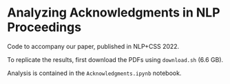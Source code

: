 # Analyzing Acknowledgments in NLP Proceedings

Code to accompany our paper, published in NLP+CSS 2022.

To replicate the results, first download the PDFs using `download.sh` (6.6 GB).

Analysis is contained in the `Acknowledgments.ipynb` notebook.